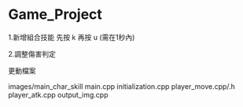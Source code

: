 # Game_Project
1.新增組合技能 先按 k 再按 u (需在1秒內) 

2.調整傷害判定

更動檔案

images/main_char_skill
main.cpp
initialization.cpp
player_move.cpp/.h
player_atk.cpp
output_img.cpp
